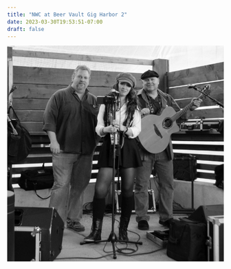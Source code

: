 ```yaml
---
title: "NWC at Beer Vault Gig Harbor 2"
date: 2023-03-30T19:53:51-07:00
draft: false
---
```


![band pic](nwcbandpic.jpg)